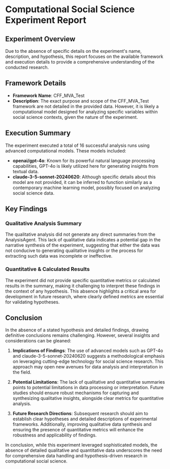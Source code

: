 # Computational Social Science Experiment Report

## Experiment Overview

Due to the absence of specific details on the experiment's name, description, and hypothesis, this report focuses on the available framework and execution details to provide a comprehensive understanding of the conducted research.

## Framework Details

- **Framework Name**: CFF_MVA_Test
- **Description**: The exact purpose and scope of the CFF_MVA_Test framework are not detailed in the provided data. However, it is likely a computational model designed for analyzing specific variables within social science contexts, given the nature of the experiment.

## Execution Summary

The experiment executed a total of 16 successful analysis runs using advanced computational models. These models included:

- **openai/gpt-4o**: Known for its powerful natural language processing capabilities, GPT-4o is likely utilized here for generating insights from textual data.
- **claude-3-5-sonnet-20240620**: Although specific details about this model are not provided, it can be inferred to function similarly as a contemporary machine learning model, possibly focused on analyzing social science data.

## Key Findings

### Qualitative Analysis Summary

The qualitative analysis did not generate any direct summaries from the AnalysisAgent. This lack of qualitative data indicates a potential gap in the narrative synthesis of the experiment, suggesting that either the data was not conducive to generating qualitative insights or the process for extracting such data was incomplete or ineffective.

### Quantitative & Calculated Results

The experiment did not provide specific quantitative metrics or calculated results in the summary, making it challenging to interpret these findings in the context of any hypothesis. This absence highlights a critical area for development in future research, where clearly defined metrics are essential for validating hypotheses.

## Conclusion

In the absence of a stated hypothesis and detailed findings, drawing definitive conclusions remains challenging. However, several insights and considerations can be gleaned:

1. **Implications of Findings**: The use of advanced models such as GPT-4o and claude-3-5-sonnet-20240620 suggests a methodological emphasis on leveraging cutting-edge technology for social science research. This approach may open new avenues for data analysis and interpretation in the field.

2. **Potential Limitations**: The lack of qualitative and quantitative summaries points to potential limitations in data processing or interpretation. Future studies should ensure robust mechanisms for capturing and synthesizing qualitative insights, alongside clear metrics for quantitative analysis.

3. **Future Research Directions**: Subsequent research should aim to establish clear hypotheses and detailed descriptions of experimental frameworks. Additionally, improving qualitative data synthesis and ensuring the presence of quantitative metrics will enhance the robustness and applicability of findings.

In conclusion, while this experiment leveraged sophisticated models, the absence of detailed qualitative and quantitative data underscores the need for comprehensive data handling and hypothesis-driven research in computational social science.